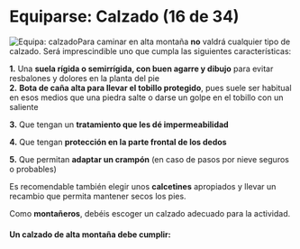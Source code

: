 # Equiparse: Calzado (16 de 34)

![Equipa: calzado](./gps_files/CALZADO.jpg)Para caminar en alta montaña **no** valdrá cualquier tipo de calzado. Será imprescindible uno que cumpla las siguientes características:  

**1.** Una **suela rígida o semirrígida, con buen agarre y dibujo** para evitar resbalones y dolores en la planta del pie  
**2.** **Bota de caña alta para llevar el tobillo protegido**, pues suele ser habitual en esos medios que una piedra salte o darse un golpe en el tobillo con un saliente  

**3.** Que tengan un **tratamiento que les dé impermeabilidad**  

**4\.** Que tengan **protección en la parte frontal de los dedos**

**5\.** Que permitan **adaptar un crampón** (en caso de pasos por nieve seguros o probables)

Es recomendable también elegir unos **calcetines** apropiados y llevar un recambio que permita mantener secos los pies.  

Como **montañeros**, debéis escoger un calzado adecuado para la actividad.  

#### Un calzado de alta montaña debe cumplir: